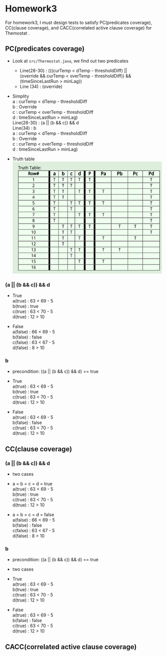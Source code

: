 # Homework3
For homework3, I must design tests to satisfy PC(predicates coverage), CC(clause coverage), and CACC(correlated active clause coverage) for Themostat .

## PC(predicates coverage)
- Look at `src/Thermostat.java`, we find out two predicates
  - Line(28-30) : (((curTemp < dTemp - thresholdDiff) ||  
            (override && curTemp < overTemp - thresholdDiff)) &&  
            (timeSinceLastRun > minLag))  
  - Line (34) : (override)  

- Simplity  
a : curTemp < dTemp - thresholdDiff  
b : Override  
c : curTemp < overTemp - thresholdDiff  
d : timeSinceLastRun > minLag)  
Line(28-30) : (a || (b && c)) && d  
Line(34) : b  
a : curTemp < dTemp - thresholdDiff  
b : Override  
c : curTemp < overTemp - thresholdDiff  
d : timeSinceLastRun > minLag)  

- Truth table  
![truth table (a||(b&&c)) && d](images/TF_table.png?raw=true)

### (a || (b && c)) && d  
- True  
a(true) : 63 < 69 - 5  
b(true) : true  
c(true) : 63 < 70 - 5  
d(true) : 12 > 10  

- False  
a(false) : 66 < 69 - 5  
b(false) : false  
c(false) : 63 < 67 - 5  
d(false) : 8 > 10  

### b
- precondition: ((a || (b && c)) && d) == true  
- True  
a(true) : 63 < 69 - 5  
b(true) : true  
c(true) : 63 < 70 - 5  
d(true) : 12 > 10  

- False  
a(true) : 63 < 69 - 5  
b(false) : false  
c(true) : 63 < 70 - 5  
d(true) : 12 > 10  

## CC(clause coverage)  
### (a || (b && c)) && d  
- two cases  

- a = b = c = d = true  
a(true) : 63 < 69 - 5  
b(true) : true  
c(true) : 63 < 70 - 5  
d(true) : 12 > 10  

- a = b = c = d = false  
a(false) : 66 < 69 - 5  
b(false) : false  
c(false) : 63 < 67 - 5  
d(false) : 8 > 10  

### b  
- precondition: ((a || (b && c)) && d) == true  
- two cases  

- True  
a(true) : 63 < 69 - 5  
b(true) : true  
c(true) : 63 < 70 - 5  
d(true) : 12 > 10  

- False  
a(true) : 63 < 69 - 5  
b(false) : false  
c(true) : 63 < 70 - 5  
d(true) : 12 > 10  

## CACC(correlated active clause coverage)

